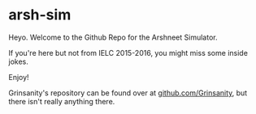 # arsh-sim

Heyo. Welcome to the Github Repo for the Arshneet Simulator.

If you're here but not from IELC 2015-2016, you might miss some inside jokes.

Enjoy!

Grinsanity's repository can be found over at [github.com/Grinsanity](https://github.com/Grinsanity), but there isn't really anything there.
